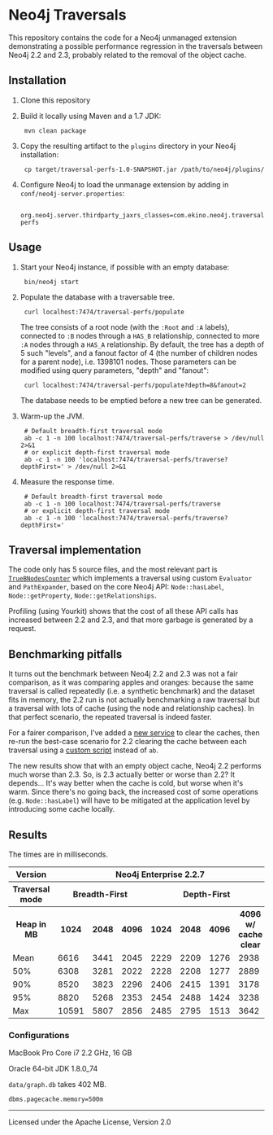 # Neo4j Traversals

This repository contains the code for a Neo4j unmanaged extension demonstrating a possible performance regression in the
traversals between Neo4j 2.2 and 2.3, probably related to the removal of the object cache.

## Installation

1. Clone this repository
1. Build it locally using Maven and a 1.7 JDK:

        mvn clean package
    
1. Copy the resulting artifact to the `plugins` directory in your Neo4j installation:

        cp target/traversal-perfs-1.0-SNAPSHOT.jar /path/to/neo4j/plugins/
        
1. Configure Neo4j to load the unmanage extension by adding in `conf/neo4j-server.properties`:

        org.neo4j.server.thirdparty_jaxrs_classes=com.ekino.neo4j.traversal=/traversal-perfs

## Usage

1. Start your Neo4j instance, if possible with an empty database:

        bin/neo4j start
        
1. Populate the database with a traversable tree.
        
        curl localhost:7474/traversal-perfs/populate
        
    The tree consists of a root node (with the `:Root` and `:A` labels), connected to `:B` nodes through a `HAS_B`
    relationship, connected to more `:A` nodes through a `HAS_A` relationship. By default, the tree has a depth of 5 
    such "levels", and a fanout factor of 4 (the number of children nodes for a parent node), i.e. 1398101 nodes.
    Those parameters can be modified using query parameters, "depth" and "fanout":
     
        curl localhost:7474/traversal-perfs/populate?depth=8&fanout=2
        
     The database needs to be emptied before a new tree can be generated.
        
1. Warm-up the JVM.
        
        # Default breadth-first traversal mode
        ab -c 1 -n 100 localhost:7474/traversal-perfs/traverse > /dev/null 2>&1
        # or explicit depth-first traversal mode
        ab -c 1 -n 100 'localhost:7474/traversal-perfs/traverse?depthFirst=' > /dev/null 2>&1

1. Measure the response time.

        # Default breadth-first traversal mode
        ab -c 1 -n 100 localhost:7474/traversal-perfs/traverse
        # or explicit depth-first traversal mode
        ab -c 1 -n 100 'localhost:7474/traversal-perfs/traverse?depthFirst='

## Traversal implementation

The code only has 5 source files, and the most relevant part is 
[`TrueBNodesCounter`](src/main/java/com/ekino/neo4j/traversal/TrueBNodesCounter.java) which
implements a traversal using custom `Evaluator` and `PathExpander`, based on the core Neo4j API: `Node::hasLabel`,
`Node::getProperty`, `Node::getRelationships`.

Profiling (using Yourkit) shows that the cost of all these API calls has increased between 2.2 and 2.3, and that more
garbage is generated by a request.

## Benchmarking pitfalls

It turns out the benchmark between Neo4j 2.2 and 2.3 was not a fair comparison, as it was comparing apples and oranges:
because the same traversal is called repeatedly (i.e. a synthetic benchmark) and the dataset fits in memory, the 2.2 run
is not actually benchmarking a raw traversal but a traversal with lots of cache (using the node and relationship
caches). In that perfect scenario, the repeated traversal is indeed faster.

For a fairer comparison, I've added a [new service](src/main/java/com/ekino/neo4j/traversal/CacheResource.java) to clear
the caches, then re-run the best-case scenario for 2.2 clearing the cache between each traversal using a
[custom script](run.sh) instead of `ab`.

The new results show that with an empty object cache, Neo4j 2.2 performs much worse than 2.3. So, is 2.3 actually better
or worse than 2.2? It depends... It's way better when the cache is cold, but worse when it's warm. Since there's no
going back, the increased cost of some operations (e.g. `Node::hasLabel`) will have to be mitigated at the application
level by introducing some cache locally.

## Results

The times are in milliseconds.

<table>
  <tr>
    <th>Version</th>
    <th colspan="7">Neo4j Enterprise 2.2.7</th>
    <th colspan="6">Neo4j Enterprise 2.3.2</th>
  </tr>
  <tr>
    <th>Traversal mode</th>
    <th colspan="3">Breadth-First</th>
    <th colspan="4">Depth-First</th>
    <th colspan="3">Breadth-First</th>
    <th colspan="3">Depth-First</th>
  </tr>
  <tr>
    <th>Heap in MB</th>
    <th>1024</th>
    <th>2048</th>
    <th>4096</th>
    <th>1024</th>
    <th>2048</th>
    <th>4096</th>
    <th>4096<br>w/ cache clear</th>
    <th>1024</th>
    <th>2048</th>
    <th>4096</th>
    <th>1024</th>
    <th>2048</th>
    <th>4096</th>
  </tr>
  <tr>
    <td>Mean</td>
    <td>6616</td>
    <td>3441</td>
    <td>2045</td>
    <td>2229</td>
    <td>2209</td>
    <td>1276</td>
    <td>2938</td>
    <td>2771</td>
    <td>2500</td>
    <td>2465</td>
    <td>1544</td>
    <td>1543</td>
    <td>1540</td>
  </tr>
  <tr>
    <td>50%</td>
    <td>6308</td>
    <td>3281</td>
    <td>2022</td>
    <td>2228</td>
    <td>2208</td>
    <td>1277</td>
    <td>2889</td>
    <td>2748</td>
    <td>2487</td>
    <td>2443</td>
    <td>1549</td>
    <td>1517</td>
    <td>1547</td>
  </tr>
  <tr>
    <td>90%</td>
    <td>8520</td>
    <td>3823</td>
    <td>2296</td>
    <td>2406</td>
    <td>2415</td>
    <td>1391</td>
    <td>3178</td>
    <td>2981</td>
    <td>2672</td>
    <td>2674</td>
    <td>1679</td>
    <td>1690</td>
    <td>1693</td>
  </tr>
  <tr>
    <td>95%</td>
    <td>8820</td>
    <td>5268</td>
    <td>2353</td>
    <td>2454</td>
    <td>2488</td>
    <td>1424</td>
    <td>3238</td>
    <td>3145</td>
    <td>2773</td>
    <td>2709</td>
    <td>1711</td>
    <td>1727</td>
    <td>1716</td>
  </tr>
  <tr>
    <td>Max</td>
    <td>10591</td>
    <td>5807</td>
    <td>2856</td>
    <td>2485</td>
    <td>2795</td>
    <td>1513</td>
    <td>3642</td>
    <td>3722</td>
    <td>3321</td>
    <td>2936</td>
    <td>1882</td>
    <td>1771</td>
    <td>1757</td>
  </tr>
</table>

### Configurations

MacBook Pro Core i7 2.2 GHz, 16 GB

Oracle 64-bit JDK 1.8.0_74

`data/graph.db` takes 402 MB.

    dbms.pagecache.memory=500m
    
------

Licensed under the Apache License, Version 2.0
